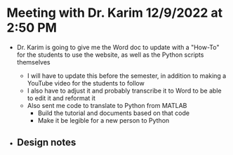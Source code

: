 # Meeting with Dr. Karim 12/9/2022 at 2:50 PM

- Dr. Karim is going to give me the Word doc to update with a "How-To" for the students to use the website, as well as the Python scripts themselves
    - I will have to update this before the semester, in addition to making a YouTube video for the students to follow
    - I also have to adjust it and probably transcribe it to Word to be able to edit it and reformat it
    - Also sent me code to translate to Python from MATLAB
        - Build the tutorial and documents based on that code
        - Make it be legible for a new person to Python

- Design notes
    - 